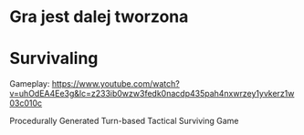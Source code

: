 # Gra jest dalej tworzona
# Survivaling
Gameplay:
https://www.youtube.com/watch?v=uhOdEA4Ee3g&lc=z233ib0wzw3fedk0nacdp435pah4nxwrzey1yvkerz1w03c010c

Procedurally Generated Turn-based Tactical Surviving Game
